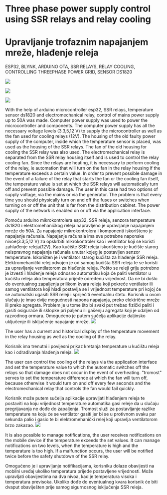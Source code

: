 # Three phase power supply control using SSR relays and relay cooling
# Upravljanje trofaznim napajanjem mreže, hlađenje releja 

ESP32, BLYNK, ARDUINO OTA, SSR RELAYS, RELAY COOLING, CONTROLLING THREEPHASE POWER GRID, SENSOR DS1820

![](Project%20images/WhatsApp%20Image%202021-03-21%20at%2014.42.11%20(5).jpeg)

![](Project%20images/WhatsApp%20Image%202021-03-21%20at%2014.42.11%20(4).jpeg)

![](Project%20images/WhatsApp%20Image%202021-03-21%20at%2014.42.11%20(1).jpeg)



With the help of arduino microcontroller esp32, SSR relays, temperature sensor ds1820 and electromechanical relay, control of mains power supply up to 50A was made.
Computer power supply was used to power the microcontroller and components. The computer power supply has all the necessary voltage levels (3.3,5,12 V) to supply the microcontroller as well as the fan used for cooling relays (12V).
The housing of the old faulty power supply of the computer, inside which the temperature sensor is placed, was used as the housing of the SSR relays. The fan of the old housing for cooling the SSR relay was also used. The electromechanical relay is separated from the SSR relay housing itself and is used to control the relay cooling fan.
Since the relays are heating, it is necessary to perform cooling of the relay, ie automation that will turn on the fan in the relay housing if the temperature exceeds a certain value.
In order to prevent possible damage in the event of a failure of the relay that starts the fan or the cooling fan itself, the temperature value is set at which the SSR relays will automatically turn off and prevent possible damage.
The user in this case had two options of supply voltage, via the mains or via the generator. The problem is that every time you should physically turn on and off the fuses or switches when turning on or off the unit that is far from the distribution cabinet. The power supply of the network is enabled on or off via the application interface.



Pomoću arduino mikrokontrolera esp32, SSR releja, senzora temperature ds1820 i elektromehaničkog releja napravljeno je upravljanje napajanjem mreže do 50A. 
Za napajanje mikrokontrolera i komponenti iskorišteno je napajanje računala. Napajanje računala ima sve potrebne naponske nivoe(3.3,5,12 V) za opskrbiti mikrokontroler kao i ventilator koji se koristi zahlađenje releja(12V). 
Kao kućište SSR releja iskorišteno je kućište starog neispravnog napajanja računala unutar kojeg je postavljen senzor temperature. Iskorišten je i ventilator starog kućišta za hlađenje SSR releja. Elektromehanički relej odvojen je od samog kućišta SSR releja te se koristi za upravljanje ventilatorom za hlađenje releja.
Pošto se releji griju potrebno je izvesti i hlađenje releja odnosno automatiku koja će paliti ventilator u kućištu releja ako temperatura prijeđe određenu vrijednost. 
Da ne bi došlo do eventualnog zapaljenja prilikom kvara releja koji pokreće ventilator ili samog ventilatora koji hladi postavlja se i vrijednost temperature pri kojoj će se automatski ugasiti SSR releji i spriječiti eventualnu štetu.
Korisnik u ovom slučaju je imao dvije mogućnosti napona napajanja, preko električne mreže ili preko agregata. Problem je u tome što bi svaki put trebao fizički paliti i gasiti osigurače ili sklopke pri paljenu ili gašenju agregata koji je udaljen od razvodnog ormara. Omogućeno je putem sučelja aplikacije daljinsko uključenje ili isključenje napajanje mreže. 
![](Project%20images/WhatsApp%20Image%202021-03-21%20at%2014.44.08.jpeg)

The user has a current and historical display of the temperature movement in the relay housing as well as the cooling of the relay.

Korisnik ima trenutni i povijesni prikaz kretanja temperature u kućištu releja kao i odrađivanja hlađenja releja.
![](Project%20images/WhatsApp%20Image%202021-03-21%20at%2014.44.09.jpeg)

The user can control the cooling of the relays via the application interface and set the temperature value to which the automatic switches off the relays so that damage does not occur in the event of overheating. "tromost" serves to set the temperature difference at which the fan will turn off, because otherwise it would turn on and off every few seconds and the electromechanical relay that controls the fan would fail quickly.

Korisnik može putem sučelja aplikacije upravljati hlađenjem releja te postaviti na koju vrijednost temperature automatika gasi releje da u slučaju pregrijavanja ne dođe do zapaljenja. Tromost služi za postavljanje razlike temperature na koju će se ventilator gasiti jer bi se u protivnom svaku par sekunda palio i gasio te bi elektromehanički relej koji upravlja ventilatorom brzo zakazao.
![](Project%20images/WhatsApp%20Image%202021-03-21%20at%2014.44.09%20(1).jpeg)


It is also possible to manage notifications, the user receives notifications on the mobile device if the temperature exceeds the set values. It can manage notifications on two levels, when the temperature is high and the temperature is too high. If a malfunction occurs, the user will be notified twice before the safety shutdown of the SSR relay.

Omogućeno je i upravljanje notifikacijama, korisniku dolaze obavijesti na mobilni uređaj ukoliko temperatura prijeđe postavljene vrijednosti. Može upravljati obavijestima na dva nivoa, kad je temperatura visoka i temperatura previsoka. Ukoliko dođe do eventualnog kvara korisnik će biti dvaput obaviješten prije samog sigurnosnog isključenja SSR releja.

